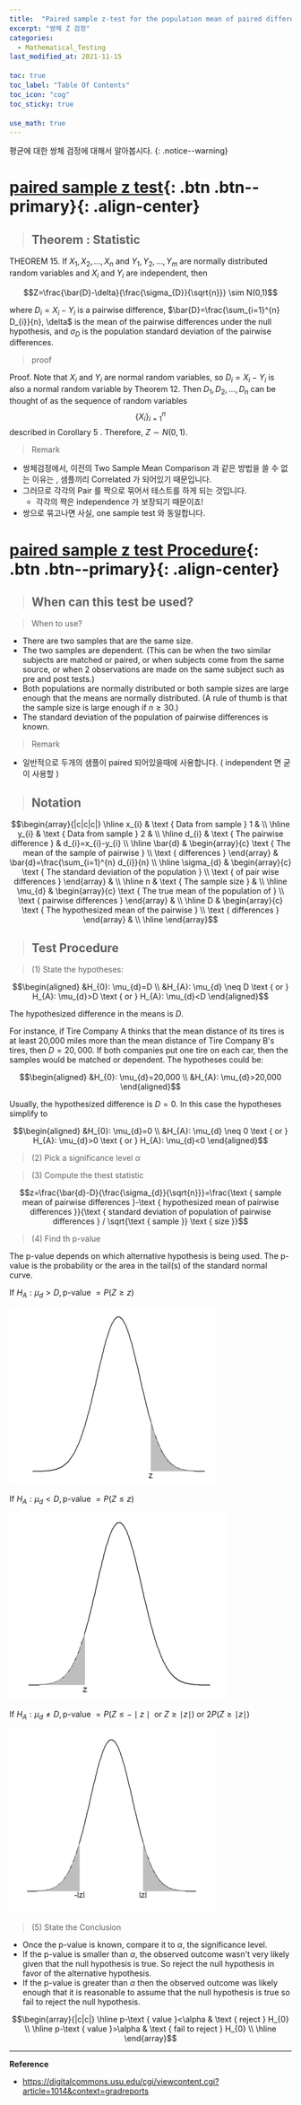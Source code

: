 ```yaml
---
title:  "Paired sample z-test for the population mean of paired difference"
excerpt: "쌍체 Z 검정"
categories:
  - Mathematical_Testing
last_modified_at: 2021-11-15

toc: true
toc_label: "Table Of Contents"
toc_icon: "cog"
toc_sticky: true

use_math: true
---
```


 평균에 대한 쌍체 검정에 대해서 알아봅시다.
{: .notice--warning}

# [paired sample z test](#link){: .btn .btn--primary}{: .align-center}

> ## Theorem : Statistic

THEOREM 15. If $X_{1}, X_{2}, \ldots, X_{n}$ and $Y_{1}, Y_{2}, \ldots, Y_{m}$ are normally distributed random variables and $X_{i}$ and $Y_{i}$ are independent, then

$$Z=\frac{\bar{D}-\delta}{\frac{\sigma_{D}}{\sqrt{n}}} \sim N(0,1)$$

where $D_{i}=X_{i}-Y_{i}$ is a pairwise difference, $\bar{D}=\frac{\sum_{i=1}^{n} D_{i}}{n}, \delta$ is the mean of the pairwise differences under the null hypothesis, and $\sigma_{D}$ is the population standard deviation of the pairwise differences.

> proof

Proof. Note that $X_{i}$ and $Y_{i}$ are normal random variables, so $D_{i}=X_{i}-Y_{i}$ is also a normal random variable by Theorem 12. Then $D_{1}, D_{2}, \ldots, D_{n}$ can be thought of as the sequence of random variables $$\left\{X_{i}\right\}_{i=1}^{n}$$ described in Corollary 5 . Therefore, $Z \sim N(0,1)$.

> Remark

- 쌍체검정에서, 이전의 Two Sample Mean Comparison 과 같은 방법을 쓸 수 없는 이유는 , 샘플끼리 Correlated 가 되어있기 때문입니다.
- 그러므로 각각의 Pair 를 짝으로 묶어서 테스트를 하게 되는 것입니다. 
  - 각각의 짝은 independence 가 보장되기 때문이죠!
- 쌍으로 묶고나면 사실, one sample test 와 동일합니다.

# [paired sample z test Procedure](#link){: .btn .btn--primary}{: .align-center}

> ## When can this test be used?

> When to use?

- There are two samples that are the same size.
- The two samples are dependent. (This can be when the two similar subjects are matched or paired, or when subjects come from the same source, or when 2 observations are made on the same subject such as pre and post tests.)
- Both populations are normally distributed or both sample sizes are large enough that the means are normally distributed.
(A rule of thumb is that the sample size is large enough if $n \geq 30$.)
- The standard deviation of the population of pairwise differences is known.

> Remark

- 일반적으로 두개의 샘플이 paired 되어있을때에 사용합니다. ( independent 면 굳이 사용할 )

> ## Notation

$$\begin{array}{|c|c|c|}
\hline x_{i} & \text { Data from sample } 1 & \\
\hline y_{i} & \text { Data from sample } 2 & \\
\hline d_{i} & \text { The pairwise difference } & d_{i}=x_{i}-y_{i} \\
\hline \bar{d} & \begin{array}{c}
\text { The mean of the sample of pairwise } \\
\text { differences }
\end{array} & \bar{d}=\frac{\sum_{i=1}^{n} d_{i}}{n} \\
\hline \sigma_{d} & \begin{array}{c}
\text { The standard deviation of the population } \\
\text { of pair wise differences }
\end{array} & \\
\hline n & \text { The sample size } & \\
\hline \mu_{d} & \begin{array}{c}
\text { The true mean of the population of } \\
\text { pairwise differences }
\end{array} & \\
\hline D & \begin{array}{c}
\text { The hypothesized mean of the pairwise } \\
\text { differences }
\end{array} & \\
\hline
\end{array}$$

> ## Test Procedure

> (1) State the hypotheses:

$$\begin{aligned}
&H_{0}: \mu_{d}=D \\
&H_{A}: \mu_{d} \neq D \text { or } H_{A}: \mu_{d}>D \text { or } H_{A}: \mu_{d}<D
\end{aligned}$$

The hypothesized difference in the means is $D$.

For instance, if Tire Company A thinks that the mean distance of its tires is at least 20,000 miles more than the mean distance of Tire Company B's tires, then $D=20,000$. If both companies put one tire on each car, then the samples would be matched or dependent. The hypotheses could be:

$$\begin{aligned}
&H_{0}: \mu_{d}=20,000 \\
&H_{A}: \mu_{d}>20,000
\end{aligned}$$

Usually, the hypothesized difference is $D=0 .$ In this case the hypotheses simplify to

$$\begin{aligned}
&H_{0}: \mu_{d}=0 \\
&H_{A}: \mu_{d} \neq 0 \text { or } H_{A}: \mu_{d}>0 \text { or } H_{A}: \mu_{d}<0
\end{aligned}$$

> (2) Pick a significance level $\alpha$

> (3) Compute the thest statistic

$$z=\frac{\bar{d}-D}{\frac{\sigma_{d}}{\sqrt{n}}}=\frac{\text { sample mean of pairwise differences }-\text { hypothesized mean of pairwise differences }}{\text { standard deviation of population of pairwise differences } / \sqrt{\text { sample }} \text { size }}$$

> (4) Find th p-value

The p-value depends on which alternative hypothesis is being used. The p-value is the probability or the area in the tail(s) of the standard normal curve.

$\text { If } H_{A}: \mu_{d}>D, \mathrm{p} \text {-value }=P(Z \geq z)$

![png](/assets/images/Stat/104_1.png)

$\text { If } H_{A}: \mu_{d}<D, \mathrm{p} \text {-value }=P(Z \leq z)$

![png](/assets/images/Stat/104_2.png)

$\text { If } H_{A}: \mu_{d} \neq D, \mathrm{p} \text {-value }=P(Z \leq-\mid z\mid \text { or } Z \geq\mid z\mid) \text { or } 2 P(Z \geq\mid z\mid)$

![png](/assets/images/Stat/104_3.png)

> (5) State the Conclusion

- Once the p-value is known, compare it to $\alpha$, the significance level.
- If the p-value is smaller than $\alpha$, the observed outcome wasn't very likely given that the null hypothesis is true. So reject the null hypothesis in favor of the alternative hypothesis.
- If the p-value is greater than $\alpha$ then the observed outcome was likely enough that it is reasonable to assume that the null hypothesis is true so fail to reject the null hypothesis.

$$\begin{array}{|c|c|}
\hline p-\text { value }<\alpha & \text { reject } H_{0} \\
\hline p-\text { value }>\alpha & \text { fail to reject } H_{0} \\
\hline
\end{array}$$

---

**Reference**

- <https://digitalcommons.usu.edu/cgi/viewcontent.cgi?article=1014&context=gradreports>

